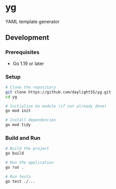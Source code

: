 # yg
YAML template generator

## Development

### Prerequisites
- Go 1.19 or later

### Setup
```bash
# Clone the repository
git clone https://github.com/daylight55/yg.git
cd yg

# Initialize Go module (if not already done)
go mod init

# Install dependencies
go mod tidy
```

### Build and Run
```bash
# Build the project
go build

# Run the application
go run .

# Run tests
go test ./...
```
